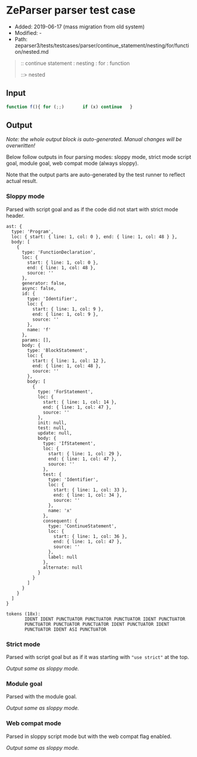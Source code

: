 # ZeParser parser test case

- Added: 2019-06-17 (mass migration from old system)
- Modified: -
- Path: zeparser3/tests/testcases/parser/continue_statement/nesting/for/function/nested.md

> :: continue statement : nesting : for : function
>
> ::> nested

## Input

`````js
function f(){ for (;;)       if (x) continue   }
`````

## Output

_Note: the whole output block is auto-generated. Manual changes will be overwritten!_

Below follow outputs in four parsing modes: sloppy mode, strict mode script goal, module goal, web compat mode (always sloppy).

Note that the output parts are auto-generated by the test runner to reflect actual result.

### Sloppy mode

Parsed with script goal and as if the code did not start with strict mode header.

`````
ast: {
  type: 'Program',
  loc: { start: { line: 1, col: 0 }, end: { line: 1, col: 48 } },
  body: [
    {
      type: 'FunctionDeclaration',
      loc: {
        start: { line: 1, col: 0 },
        end: { line: 1, col: 48 },
        source: ''
      },
      generator: false,
      async: false,
      id: {
        type: 'Identifier',
        loc: {
          start: { line: 1, col: 9 },
          end: { line: 1, col: 9 },
          source: ''
        },
        name: 'f'
      },
      params: [],
      body: {
        type: 'BlockStatement',
        loc: {
          start: { line: 1, col: 12 },
          end: { line: 1, col: 48 },
          source: ''
        },
        body: [
          {
            type: 'ForStatement',
            loc: {
              start: { line: 1, col: 14 },
              end: { line: 1, col: 47 },
              source: ''
            },
            init: null,
            test: null,
            update: null,
            body: {
              type: 'IfStatement',
              loc: {
                start: { line: 1, col: 29 },
                end: { line: 1, col: 47 },
                source: ''
              },
              test: {
                type: 'Identifier',
                loc: {
                  start: { line: 1, col: 33 },
                  end: { line: 1, col: 34 },
                  source: ''
                },
                name: 'x'
              },
              consequent: {
                type: 'ContinueStatement',
                loc: {
                  start: { line: 1, col: 36 },
                  end: { line: 1, col: 47 },
                  source: ''
                },
                label: null
              },
              alternate: null
            }
          }
        ]
      }
    }
  ]
}

tokens (18x):
       IDENT IDENT PUNCTUATOR PUNCTUATOR PUNCTUATOR IDENT PUNCTUATOR
       PUNCTUATOR PUNCTUATOR PUNCTUATOR IDENT PUNCTUATOR IDENT
       PUNCTUATOR IDENT ASI PUNCTUATOR
`````

### Strict mode

Parsed with script goal but as if it was starting with `"use strict"` at the top.

_Output same as sloppy mode._

### Module goal

Parsed with the module goal.

_Output same as sloppy mode._

### Web compat mode

Parsed in sloppy script mode but with the web compat flag enabled.

_Output same as sloppy mode._

